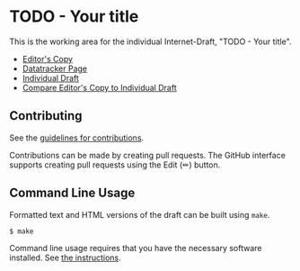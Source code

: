 # TODO - Your title

This is the working area for the individual Internet-Draft, "TODO - Your title".

* [Editor's Copy](https://larseggert.github.io/quic-9002-mad/#go.draft-eggert-quic-9002-mad.html)
* [Datatracker Page](https://datatracker.ietf.org/doc/draft-eggert-quic-9002-mad)
* [Individual Draft](https://datatracker.ietf.org/doc/html/draft-eggert-quic-9002-mad)
* [Compare Editor's Copy to Individual Draft](https://larseggert.github.io/quic-9002-mad/#go.draft-eggert-quic-9002-mad.diff)


## Contributing

See the
[guidelines for contributions](https://github.com/larseggert/quic-9002-mad/blob/main/CONTRIBUTING.md).

Contributions can be made by creating pull requests.
The GitHub interface supports creating pull requests using the Edit (✏) button.


## Command Line Usage

Formatted text and HTML versions of the draft can be built using `make`.

```sh
$ make
```

Command line usage requires that you have the necessary software installed.  See
[the instructions](https://github.com/martinthomson/i-d-template/blob/main/doc/SETUP.md).


